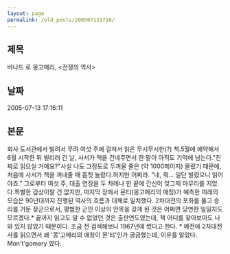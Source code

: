 ```yaml
---
layout: page
permalink: /old_posts/200507131716/
---
```


## 제목
버나드 로 몽고메리, &lt;전쟁의 역사&gt;

## 날짜
2005-07-13 17:16:11

## 본문
회사 도서관에서 빌려서 무려 여섯 주에 걸쳐서 읽은 무시무시한(?) 책.5월에 예약해서 6월 시작한 뒤 빌리러 간 날, 사서가 책을 건네주면서 한 말이 아직도 기억에 남는다."진짜로 읽으실 거예요?"사실 나도 그정도로 두꺼울 줄은 (약 1000페이지) 몰랐기 때문에, 처음에 사서가 책을 꺼내줄 때 흠칫 놀랐다.하지만 어쩌랴. "네, 뭐... 일단 빌렸으니 읽어야죠." 그로부터 여섯 주, 대출 연장을 두 차례나 한 끝에 간신이 엊그제 마무리를 지었다.특별한 감상이랄 건 없지만, 마지막 장에서 몬티(몽고메리의 애칭)가 예측한 미래의 모습은 90년대까지 진행된 역사의 흐름과 대체로 일치했다. 2차대전의 포화를 뚫고 승리를 거둔 장군으로서, 평범한 군인 이상의 안목을 갖게 된 것은 어쩌면 당연한 일일지도 모르겠다.* 끝까지 읽고도 알 수 없었던 것은 출판연도였는데, 책 어디를 찾아보아도 나와 있지 않았기 때문이다. 조금 전 검색해보니 1967년에 썼다고 한다. * 예전에 2차대전사를 읽으면서 왜 '몽'고메리의 애칭이 몬'티'인가 궁금했는데, 이유를 알았다. Mon't'gomery 였다.